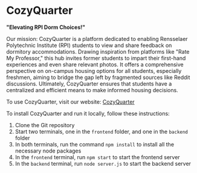 # CozyQuarter

**"Elevating RPI Dorm Choices!"**

Our mission: CozyQuarter is a platform dedicated to enabling Rensselaer Polytechnic Institute (RPI) students to view and share feedback on dormitory accommodations. Drawing inspiration from platforms like "Rate My Professor," this hub invites former students to impart their first-hand experiences and even share relevant photos. It offers a comprehensive perspective on on-campus housing options for all students, especially freshmen, aiming to bridge the gap left by fragmented sources like Reddit discussions. Ultimately, CozyQuarter ensures that students have a centralized and efficient means to make informed housing decisions.

To use CozyQuarter, visit our website: [CozyQuarter](https://cozyquarter-9251ad96e93b.herokuapp.com/)

To install CozyQuarter and run it locally, follow these instructions:

1. Clone the Git repository
2. Start two terminals, one in the `frontend` folder, and one in the `backend` folder
3. In both terminals, run the command `npm install` to install all the necessary node packages
4. In the `frontend` terminal, run `npm start` to start the frontend server
5. In the `backend` terminal, run `node server.js` to start the backend server
